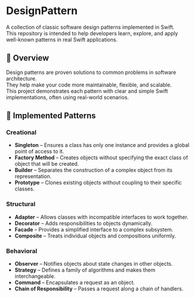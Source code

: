 # DesignPattern

A collection of classic software design patterns implemented in Swift.  
This repository is intended to help developers learn, explore, and apply well-known patterns in real Swift applications.

## 📌 Overview

Design patterns are proven solutions to common problems in software architecture.  
They help make your code more maintainable, flexible, and scalable.  
This project demonstrates each pattern with clear and simple Swift implementations, often using real-world scenarios.

## 🧱 Implemented Patterns

### Creational
- **Singleton** – Ensures a class has only one instance and provides a global point of access to it.
- **Factory Method** – Creates objects without specifying the exact class of object that will be created.
- **Builder** – Separates the construction of a complex object from its representation.
- **Prototype** – Clones existing objects without coupling to their specific classes.

### Structural
- **Adapter** – Allows classes with incompatible interfaces to work together.
- **Decorator** – Adds responsibilities to objects dynamically.
- **Facade** – Provides a simplified interface to a complex subsystem.
- **Composite** – Treats individual objects and compositions uniformly.

### Behavioral
- **Observer** – Notifies objects about state changes in other objects.
- **Strategy** – Defines a family of algorithms and makes them interchangeable.
- **Command** – Encapsulates a request as an object.
- **Chain of Responsibility** – Passes a request along a chain of handlers.


